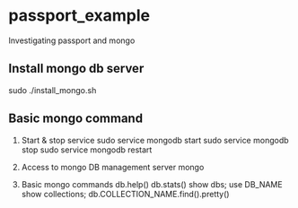 # passport_example
Investigating passport and mongo

## Install mongo db server
sudo ./install_mongo.sh


## Basic mongo command
1. Start & stop service
sudo service mongodb start
sudo service mongodb stop
sudo service mongodb restart

2. Access to mongo DB management server
mongo

3. Basic mongo commands
db.help()
db.stats()
show dbs;
use DB_NAME
show collections;
db.COLLECTION_NAME.find().pretty()


